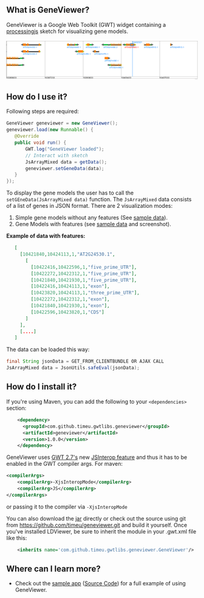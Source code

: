 ## What is GeneViewer?


GeneViewer is a Google Web Toolkit (GWT) widget containing a [processingjs][0] sketch for visualizing gene models.

![GeneViewer](https://raw.githubusercontent.com/timeu/GeneViewer/master/geneviewer.png "GeneViewer")


## How do I use it?

Following steps are required:  

```JAVA
GeneViewer geneviewer = new GeneViewer();
geneviewer.load(new Runnable() {
   @Override
   public void run() {
       GWT.log("GeneViewer loaded");
       // Interact with sketch
       JsArrayMixed data = getData();
       geneviewer.setGeneData(data);
   }
});
```
To display the gene models the user has to call the `setGEneData(JsArrayMixed data)` function. 
The `JsArrayMixed` data consists of a list of genes in JSON format. There are 2 visualization modes: 
 1. Simple gene models without any features (See [sample data][1]).
 2. Gene Models with features (see [sample data][2] and screenshot).

**Example of data with features:**

```JSON
   [
     [10421840,10424113,1,"AT2G24530.1",
       [
         [10422416,10422596,1,"five_prime_UTR"],
         [10422272,10422312,1,"five_prime_UTR"],
         [10421840,10421930,1,"five_prime_UTR"],
         [10422416,10424113,1,"exon"],
         [10423820,10424113,1,"three_prime_UTR"],
         [10422272,10422312,1,"exon"],
         [10421840,10421930,1,"exon"],
         [10422596,10423820,1,"CDS"]
       ]
     ],
     [....]
   ]
```

The data can be loaded this way: 
 
```JAVA
final String jsonData = GET_FROM_CLIENTBUNDLE OR AJAX CALL
JsArrayMixed data = JsonUtils.safeEval(jsonData);
```

## How do I install it?

If you're using Maven, you can add the following to your `<dependencies>`
section:

```xml
    <dependency>
      <groupId>com.github.timeu.gwtlibs.geneviewer</groupId>
      <artifactId>geneviewer</artifactId>
      <version>1.0.0</version>
    </dependency>
```

GeneViewer uses [GWT 2.7's][3] new [JSInterop feature][4] and thus it has to be enabled in the GWT compiler args.
For maven:
```xml
<compilerArgs>
    <compilerArg>-XjsInteropMode</compilerArg>
    <compilerArg>JS</compilerArg>
</compilerArgs>
```
or passing it to the compiler via `-XjsInteropMode`

You can also download the [jar][5] directly or check out the source using git
from <https://github.com/timeu/geneviewer.git> and build it yourself. Once
you've installed LDViewer, be sure to inherit the module in your .gwt.xml
file like this:

```xml
    <inherits name='com.github.timeu.gwtlibs.geneviewer.GeneViewer'/>
```

## Where can I learn more?

 * Check out the [sample app][6] ([Source Code][7]) for a full example of using GeneViewer.
 
[0]: http://processingjs.org
[1]: https://github.com/timeu/GeneViewer/blob/master/geneviewer-sample/src/main/resources/sample/client/data/genes.json
[2]: https://github.com/timeu/GeneViewer/blob/master/geneviewer-sample/src/main/resources/sample/client/data/genes_with_features.json
[3]: http://www.gwtproject.org/release-notes.html#Release_Notes_2_7_0_RC1
[4]: https://docs.google.com/document/d/1tir74SB-ZWrs-gQ8w-lOEV3oMY6u6lF2MmNivDEihZ4/edit#
[5]: https://github.com/timeu/GeneViewer/releases
[6]: http://timeu.github.io/GeneViewer
[7]: https://github.com/timeu/GeneViewer/tree/master/geneviewer-sample 

